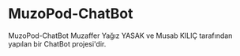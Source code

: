# MuzoPod-ChatBot

MuzoPod-ChatBot
Muzaffer Yağız YASAK ve Musab KILIÇ tarafından yapılan bir ChatBot projesi'dir.
